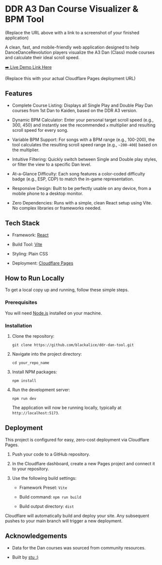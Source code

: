 DDR A3 Dan Course Visualizer & BPM Tool
=======================================

(Replace the URL above with a link to a screenshot of your finished application)

A clean, fast, and mobile-friendly web application designed to help DanceDanceRevolution players visualize the A3 Dan (Class) mode courses and calculate their ideal scroll speed.

[➡️ Live Demo Link Here](https://ddr-dan-tool.rtfoy.co.uk/ "null")

(Replace this with your actual Cloudflare Pages deployment URL)

Features
--------

-   Complete Course Listing: Displays all Single Play and Double Play Dan courses from 1st Dan to Kaiden, based on the DDR A3 version.

-   Dynamic BPM Calculator: Enter your personal target scroll speed (e.g., 300, 450) and instantly see the recommended `x` multiplier and resulting scroll speed for every song.

-   Variable BPM Support: For songs with a BPM range (e.g., 100-200), the tool calculates the resulting scroll speed range (e.g., `~200-400`) based on the multiplier.

-   Intuitive Filtering: Quickly switch between Single and Double play styles, or filter the view to a specific Dan level.

-   At-a-Glance Difficulty: Each song features a color-coded difficulty badge (e.g., ESP, CDP) to match the in-game representation.

-   Responsive Design: Built to be perfectly usable on any device, from a mobile phone to a desktop monitor.

-   Zero Dependencies: Runs with a simple, clean React setup using Vite. No complex libraries or frameworks needed.

Tech Stack
----------

-   Framework: [React](https://reactjs.org/ "null")

-   Build Tool: [Vite](https://vitejs.dev/ "null")

-   Styling: Plain CSS 

-   Deployment: [Cloudflare Pages](https://pages.cloudflare.com/ "null")

How to Run Locally
------------------

To get a local copy up and running, follow these simple steps.

### Prerequisites

You will need [Node.js](https://nodejs.org/en/ "null") installed on your machine.

### Installation

1.  Clone the repository:

    ```
    git clone https://github.com/blackalice/ddr-dan-tool.git

    ```

2.  Navigate into the project directory:

    ```
    cd your_repo_name

    ```

3.  Install NPM packages:

    ```
    npm install

    ```

4.  Run the development server:

    ```
    npm run dev

    ```

    The application will now be running locally, typically at `http://localhost:5173`.

Deployment
----------

This project is configured for easy, zero-cost deployment via Cloudflare Pages.

1.  Push your code to a GitHub repository.

2.  In the Cloudflare dashboard, create a new Pages project and connect it to your repository.

3.  Use the following build settings:

    -   Framework Preset: `Vite`

    -   Build command: `npm run build`

    -   Build output directory: `dist`

Cloudflare will automatically build and deploy your site. Any subsequent pushes to your main branch will trigger a new deployment.

Acknowledgements
----------------

-   Data for the Dan courses was sourced from community resources.

-   Built by [stu :)](https://stua.rtfoy.co.uk/ "null")